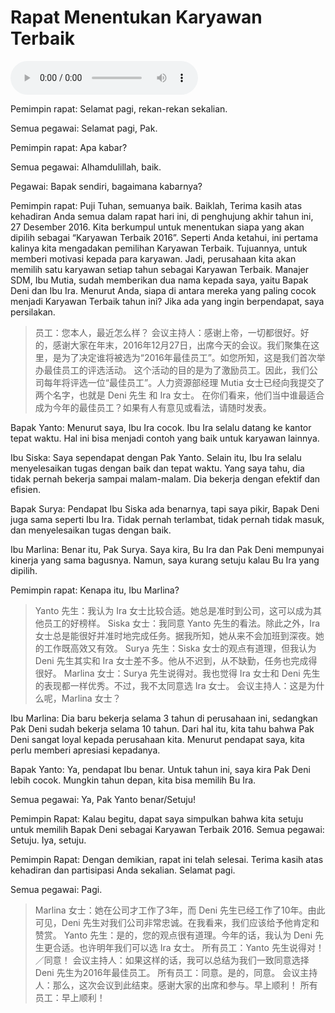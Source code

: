 # Rapat Menentukan Karyawan Terbaik

![U4T2 - Rapat Menentukan Karyawan Terbaik](audio/U4T2%20-%20Rapat%20Menentukan%20Karyawan%20Terbaik.m4a)

Pemimpin rapat: Selamat pagi, rekan-rekan sekalian.

Semua pegawai: Selamat pagi, Pak.

Pemimpin rapat: Apa kabar?

Semua pegawai: Alhamdulillah, baik.

Pegawai: Bapak sendiri, bagaimana kabarnya?

Pemimpin rapat: Puji Tuhan, semuanya baik. Baiklah, Terima kasih atas kehadiran Anda semua dalam rapat hari ini, di penghujung akhir tahun ini, 27 Desember 2016. Kita berkumpul untuk menentukan siapa yang akan dipilih sebagai “Karyawan Terbaik 2016”. Seperti Anda ketahui, ini pertama kalinya kita mengadakan pemilihan Karyawan Terbaik. Tujuannya, untuk memberi motivasi kepada para karyawan. Jadi, perusahaan kita akan memilih satu karyawan setiap tahun sebagai Karyawan Terbaik. Manajer SDM, Ibu Mutia, sudah memberikan dua nama kepada saya, yaitu Bapak Deni dan Ibu Ira. Menurut Anda, siapa di antara mereka yang paling cocok menjadi Karyawan Terbaik tahun ini? Jika ada yang ingin berpendapat, saya persilakan.

> 员工：您本人，最近怎么样？
> 会议主持人：感谢上帝，一切都很好。好的，感谢大家在年末，2016年12月27日，出席今天的会议。我们聚集在这里，是为了决定谁将被选为“2016年最佳员工”。如您所知，这是我们首次举办最佳员工的评选活动。
> 这个活动的目的是为了激励员工。因此，我们公司每年将评选一位“最佳员工”。人力资源部经理 Mutia 女士已经向我提交了两个名字，也就是 Deni 先生 和 Ira 女士。
> 在你们看来，他们当中谁最适合成为今年的最佳员工？如果有人有意见或看法，请随时发表。

Bapak Yanto: Menurut saya, Ibu Ira cocok. Ibu Ira selalu datang ke kantor tepat waktu. Hal ini bisa menjadi contoh yang baik untuk karyawan lainnya.

Ibu Siska: Saya sependapat dengan Pak Yanto. Selain itu, Ibu Ira selalu menyelesaikan tugas dengan baik dan tepat waktu. Yang saya tahu, dia tidak pernah bekerja sampai malam-malam. Dia bekerja dengan efektif dan efisien.

Bapak Surya: Pendapat Ibu Siska ada benarnya, tapi saya pikir, Bapak Deni juga sama seperti Ibu Ira. Tidak pernah terlambat, tidak pernah tidak masuk, dan menyelesaikan tugas dengan baik.

Ibu Marlina: Benar itu, Pak Surya. Saya kira, Bu Ira dan Pak Deni mempunyai kinerja yang sama bagusnya. Namun, saya kurang setuju kalau Bu Ira yang dipilih.

Pemimpin rapat: Kenapa itu, Ibu Marlina?

> Yanto 先生：我认为 Ira 女士比较合适。她总是准时到公司，这可以成为其他员工的好榜样。
> Siska 女士：我同意 Yanto 先生的看法。除此之外，Ira 女士总是能很好并准时地完成任务。据我所知，她从来不会加班到深夜。她的工作既高效又有效。
> Surya 先生：Siska 女士的观点有道理，但我认为 Deni 先生其实和 Ira 女士差不多。他从不迟到，从不缺勤，任务也完成得很好。
> Marlina 女士：Surya 先生说得对。我也觉得 Ira 女士和 Deni 先生的表现都一样优秀。不过，我不太同意选 Ira 女士。
> 会议主持人：这是为什么呢，Marlina 女士？

Ibu Marlina: Dia baru bekerja selama 3 tahun di perusahaan ini, sedangkan Pak Deni sudah bekerja selama 10 tahun. Dari hal itu, kita tahu bahwa Pak Deni sangat loyal kepada perusahaan kita. Menurut pendapat saya, kita perlu memberi apresiasi kepadanya.

Bapak Yanto: Ya, pendapat Ibu benar. Untuk tahun ini, saya kira Pak Deni lebih cocok. Mungkin tahun depan, kita bisa memilih Bu Ira.

Semua pegawai: Ya, Pak Yanto benar/Setuju!

Pemimpin Rapat: Kalau begitu, dapat saya simpulkan bahwa kita setuju untuk memilih Bapak Deni sebagai Karyawan Terbaik 2016. Semua pegawai: Setuju. Iya, setuju.

Pemimpin Rapat: Dengan demikian, rapat ini telah selesai. Terima kasih atas kehadiran dan partisipasi Anda sekalian. Selamat pagi.

Semua pegawai: Pagi.

> Marlina 女士：她在公司才工作了3年，而 Deni 先生已经工作了10年。由此可见，Deni 先生对我们公司非常忠诚。在我看来，我们应该给予他肯定和赞赏。
> Yanto 先生：是的，您的观点很有道理。今年的话，我认为 Deni 先生更合适。也许明年我们可以选 Ira 女士。
> 所有员工：Yanto 先生说得对！／同意！
> 会议主持人：如果这样的话，我可以总结为我们一致同意选择 Deni 先生为2016年最佳员工。
> 所有员工：同意。是的，同意。
> 会议主持人：那么，这次会议到此结束。感谢大家的出席和参与。早上顺利！
> 所有员工：早上顺利！
